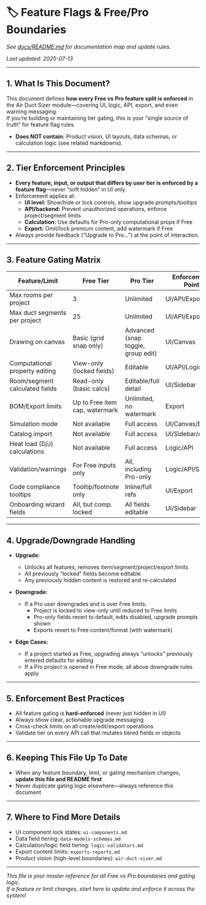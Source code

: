 # 🏷️ Feature Flags & Free/Pro Boundaries

_See [docs/README.md](../../README.md) for documentation map and update rules._

_Last updated: 2025-07-13_

---

## 1. What Is This Document?

This document defines **how every Free vs Pro feature split is enforced** in the Air Duct Sizer module—covering UI, logic, API, export, and even warning messaging.  
If you’re building or maintaining tier gating, this is your “single source of truth” for feature flag rules.

- **Does NOT contain:** Product vision, UI layouts, data schemas, or calculation logic (see related markdowns).

---

## 2. Tier Enforcement Principles

- **Every feature, input, or output that differs by user tier is enforced by a feature flag**—never “soft hidden” in UI only.
- Enforcement applies at:
  - **UI level:** Show/hide or lock controls, show upgrade prompts/tooltips
  - **API/backend:** Prevent unauthorized operations, enforce project/segment limits
  - **Calculation:** Use defaults for Pro-only computational props if Free
  - **Export:** Omit/lock premium content, add watermark if Free
- Always provide feedback (“Upgrade to Pro…”) at the point of interaction.

---

## 3. Feature Gating Matrix

| Feature/Limit                      | Free Tier                      | Pro Tier                | Enforcement Point         |
|------------------------------------|--------------------------------|-------------------------|---------------------------|
| Max rooms per project              | 3                              | Unlimited               | UI/API/Export             |
| Max duct segments per project      | 25                             | Unlimited               | UI/API/Export             |
| Drawing on canvas                  | Basic (grid snap only)         | Advanced (snap toggle, group edit) | UI/Canvas                 |
| Computational property editing     | View-only (locked fields)      | Editable                | UI/API/Logic              |
| Room/segment calculated fields     | Read-only (basic calcs)        | Editable/full detail    | UI/Sidebar                |
| BOM/Export limits                  | Up to Free item cap, watermark | Unlimited, no watermark | Export                    |
| Simulation mode                    | Not available                  | Full access             | UI/Canvas/Export          |
| Catalog import                     | Not available                  | Full access             | UI/Sidebar/API            |
| Heat load (D/J) calculations       | Not available                  | Full access             | Logic/API                 |
| Validation/warnings                | For Free inputs only           | All, including Pro-only | Logic/API/Sidebar         |
| Code compliance tooltips           | Tooltip/footnote only          | Inline/full refs        | UI/Export                 |
| Onboarding wizard fields           | All, but comp. locked          | All fields editable     | UI/Sidebar                |

---

## 4. Upgrade/Downgrade Handling

- **Upgrade:**  
  - Unlocks all features, removes item/segment/project/export limits
  - All previously “locked” fields become editable
  - Any previously hidden content is restored and re-calculated

- **Downgrade:**  
  - If a Pro user downgrades and is over Free limits:
    - Project is locked to view-only until reduced to Free limits
    - Pro-only fields revert to default, edits disabled, upgrade prompts shown
    - Exports revert to Free content/format (with watermark)

- **Edge Cases:**  
  - If a project started as Free, upgrading always “unlocks” previously entered defaults for editing
  - If a Pro project is opened in Free mode, all above downgrade rules apply

---

## 5. Enforcement Best Practices

- All feature gating is **hard-enforced** (never just hidden in UI)
- Always show clear, actionable upgrade messaging
- Cross-check limits on all create/edit/export operations
- Validate tier on every API call that mutates tiered fields or objects

---

## 6. Keeping This File Up To Date

- When any feature boundary, limit, or gating mechanism changes, **update this file and README first**
- Never duplicate gating logic elsewhere—always reference this document

---

## 7. Where to Find More Details

- UI component lock states: `ui-components.md`
- Data field tiering: `data-models-schemas.md`
- Calculation/logic field tiering: `logic-validators.md`
- Export content limits: `exports-reports.md`
- Product vision (high-level boundaries): `air-duct-sizer.md`

---

*This file is your master reference for all Free vs Pro boundaries and gating logic.  
If a feature or limit changes, start here to update and enforce it across the system!*
